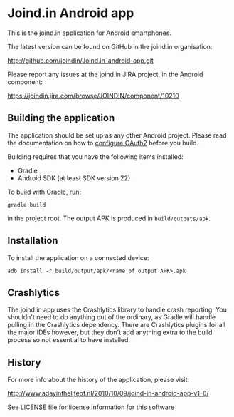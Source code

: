 # Joind.in Android app

This is the joind.in application for Android smartphones.

The latest version can be found on GitHub in the joind.in organisation:

  http://github.com/joindin/Joind.in-android-app.git

Please report any issues at the joind.in JIRA project, in the Android component:

  https://joindin.jira.com/browse/JOINDIN/component/10210

## Building the application

The application should be set up as any other Android project.
Please read the documentation on how to [configure OAuth2](/oauth_configuration.md) before you build.

Building requires that you have the following items installed:

* Gradle
* Android SDK (at least SDK version 22)

To build with Gradle, run:

    gradle build

in the project root. The output APK is produced in `build/outputs/apk`.

## Installation

To install the application on a connected device:

    adb install -r build/output/apk/<name of output APK>.apk

## Crashlytics

The joind.in app uses the Crashlytics library to handle crash reporting. You shouldn't
need to do anything out of the ordinary, as Gradle will handle pulling in the Crashlytics
dependency. There are Crashlytics plugins for all the major IDEs however, but they don't
add anything extra to the build process so not essential to have installed.

## History

For more info about the history of the application, please visit:

  http://www.adayinthelifeof.nl/2010/10/09/joind-in-android-app-v1-6/

See LICENSE file for license information for this software
